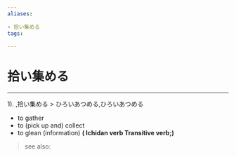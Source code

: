 ```yaml
---
aliases:
    
- 拾い集める
tags:
    
---
```


# 拾い集める
---
1).
,拾い集める > ひろいあつめる,ひろいあつめる

- to gather
- to (pick up and) collect
- to glean (information)
**( Ichidan verb Transitive verb;)**
> see also: 
            